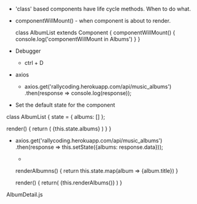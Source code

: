 * 'class' based components have life cycle methods. When to do what.
* componentWillMount() - when component is about to render.

  class AlbumList extends Component {
    componentWillMount() {
      console.log('componentWillMount in Albums')
    }
  }

* Debugger
  - ctrl + D


* axios
  - axios.get('rallycoding.herokuapp.com/api/music_albums')
  .then(response => console.log(response));

* Set the default state for the component

class AlbumList {
  state = { albums: [] };

  render() {
    return (
      <View>
        <Text>{this.state.albums}</Text>
      </View>
    )
  }
}


- axios.get('rallycoding.herokuapp.com/api/music_albums')
  .then(response => this.setState({albums: response.data}));

  *

  renderAlbumns() {
    return this.state.map(album => <Text key={album.title}>{album.title}</Text>)
  }

  render() {
    return(
      <View>
        {this.renderAlbums()}
      </View>
    )
  }

AlbumDetail.js

